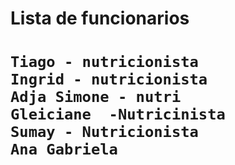 <h1>Lista de funcionarios<h1>

````
Tiago - nutricionista
Ingrid - nutricionista
Adja Simone - nutri
Gleiciane  -Nutricinista
Sumay - Nutricionista
Ana Gabriela
````

